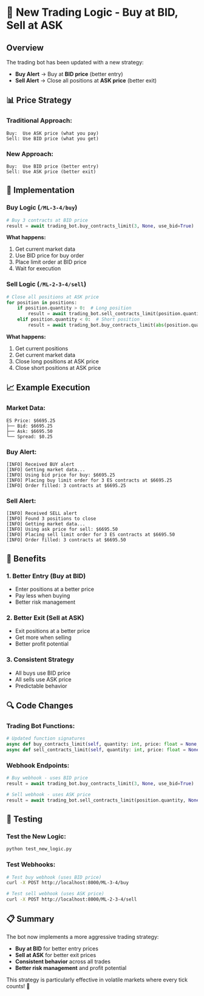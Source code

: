 # 🎯 New Trading Logic - Buy at BID, Sell at ASK

## Overview
The trading bot has been updated with a new strategy:
- **Buy Alert** → Buy at **BID price** (better entry)
- **Sell Alert** → Close all positions at **ASK price** (better exit)

## 📊 Price Strategy

### Traditional Approach:
```
Buy:  Use ASK price (what you pay)
Sell: Use BID price (what you get)
```

### New Approach:
```
Buy:  Use BID price (better entry)
Sell: Use ASK price (better exit)
```

## 🔧 Implementation

### Buy Logic (`/ML-3-4/buy`)
```python
# Buy 3 contracts at BID price
result = await trading_bot.buy_contracts_limit(3, None, use_bid=True)
```

**What happens:**
1. Get current market data
2. Use BID price for buy order
3. Place limit order at BID price
4. Wait for execution

### Sell Logic (`/ML-2-3-4/sell`)
```python
# Close all positions at ASK price
for position in positions:
    if position.quantity > 0:  # Long position
        result = await trading_bot.sell_contracts_limit(position.quantity, None, use_ask=True)
    elif position.quantity < 0:  # Short position
        result = await trading_bot.buy_contracts_limit(abs(position.quantity), None, use_ask=True)
```

**What happens:**
1. Get current positions
2. Get current market data
3. Close long positions at ASK price
4. Close short positions at ASK price

## 📈 Example Execution

### Market Data:
```
ES Price: $6695.25
├── Bid: $6695.25
├── Ask: $6695.50
└── Spread: $0.25
```

### Buy Alert:
```
[INFO] Received BUY alert
[INFO] Getting market data...
[INFO] Using bid price for buy: $6695.25
[INFO] Placing buy limit order for 3 ES contracts at $6695.25
[INFO] Order filled: 3 contracts at $6695.25
```

### Sell Alert:
```
[INFO] Received SELL alert
[INFO] Found 3 positions to close
[INFO] Getting market data...
[INFO] Using ask price for sell: $6695.50
[INFO] Placing sell limit order for 3 ES contracts at $6695.50
[INFO] Order filled: 3 contracts at $6695.50
```

## 🎯 Benefits

### 1. Better Entry (Buy at BID)
- Enter positions at a better price
- Pay less when buying
- Better risk management

### 2. Better Exit (Sell at ASK)
- Exit positions at a better price
- Get more when selling
- Better profit potential

### 3. Consistent Strategy
- All buys use BID price
- All sells use ASK price
- Predictable behavior

## 🔍 Code Changes

### Trading Bot Functions:
```python
# Updated function signatures
async def buy_contracts_limit(self, quantity: int, price: float = None, use_bid: bool = False)
async def sell_contracts_limit(self, quantity: int, price: float = None, use_ask: bool = False)
```

### Webhook Endpoints:
```python
# Buy webhook - uses BID price
result = await trading_bot.buy_contracts_limit(3, None, use_bid=True)

# Sell webhook - uses ASK price
result = await trading_bot.sell_contracts_limit(position.quantity, None, use_ask=True)
```

## 🧪 Testing

### Test the New Logic:
```bash
python test_new_logic.py
```

### Test Webhooks:
```bash
# Test buy webhook (uses BID price)
curl -X POST http://localhost:8000/ML-3-4/buy

# Test sell webhook (uses ASK price)
curl -X POST http://localhost:8000/ML-2-3-4/sell
```

## 📋 Summary

The bot now implements a more aggressive trading strategy:
- **Buy at BID** for better entry prices
- **Sell at ASK** for better exit prices
- **Consistent behavior** across all trades
- **Better risk management** and profit potential

This strategy is particularly effective in volatile markets where every tick counts! 🚀
